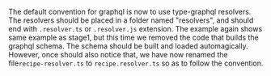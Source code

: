 The default convention for graphql is now to use type-graphql resolvers. The resolvers should be placed in a folder named "resolvers",
and should end with `.resolver.ts` or `.resolver.js` extension. The example again shows same example as stage1, but this time we removed
the code that builds the graphql schema. The schema should be built and loaded automagically. However, once should also notice that, we
have now renamed the file`recipe-resolver.ts` to `recipe.resolver.ts` so as to follow the convention.
